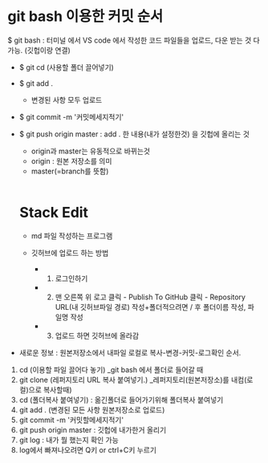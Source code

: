 # git bash 이용한 커밋 순서

$ git bash : 터미널 에서 VS code 에서 작성한 코드 파일들을 업로드, 다운 받는 것 다 가능. (깃헙이랑 연결)

- $ git cd (사용할 폴더 끌어넣기)
- $ git add . 
  - 변경된 사항 모두 업로드
  
- $ git commit -m '커밋메세지적기'
- $ git push origin master : add . 한 내용(내가 설정한것) 을 깃헙에 올리는 것
  - origin과 master는 유동적으로 바뀌는것
  - origin : 원본 저장소를 의미
  - master(=branch를 뜻함)
  
  <br/>
  
  # Stack Edit
  
  - md 파일 작성하는 프로그램
  
  - 깃허브에 업로드 하는 방법
    - 1. 로그인하기
    - 2. 맨 오른쪽 위 로고 클릭 - Publish To GitHub 클릭 - Repository URL(내 깃허브파일 경로) 작성+폴더적으려면 / 후 폴더이름 작성, 파일명 작성
    - 3. 업로드 하면 깃허브에 올라감
    

+ 새로운 정보 : 원본저장소에서 내파일 로컬로 복사-변경-커밋-로그확인 순서.
1. cd (이용할 파일 끌어다 놓기) _git bash 에서 폴더로 들어갈 때
2. git clone (레퍼지토리 URL 복사 붙여넣기.) _레퍼지토리(원본저장소)를 내컴(로컬)으로 복사할때)
3. cd (폴더복사 붙여넣기) : 옮긴폴더로 들어가기위해 폴더복사 붙여넣기
4. git add . (변경된 모든 사항 원본저장소로 업로드)
5. git commit -m '커밋할메세지적기'
6. git push origin master : 깃헙에 내가한거 올리기
7. git log : 내가 뭘 했는지 확인 가능
8. log에서 빠져나오려면 Q키 or ctrl+C키 누르기
